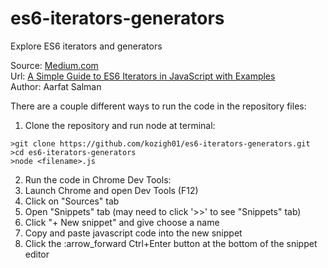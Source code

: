 # es6-iterators-generators
Explore ES6 iterators and generators

Source: [Medium.com](https://medium.com/)  
Url: [A Simple Guide to ES6 Iterators in JavaScript with Examples](https://codeburst.io/a-simple-guide-to-es6-iterators-in-javascript-with-examples-189d052c3d8e)  
Author: Aarfat Salman


There are a couple different ways to run the code in the repository files: 
1. Clone the repository and run node at terminal:
```
>git clone https://github.com/kozigh01/es6-iterators-generators.git
>cd es6-iterators-generators
>node <filename>.js
```
2. Run the code in Chrome Dev Tools:
  1. Launch Chrome and open Dev Tools (F12)
  2. Click on "Sources" tab
  3. Open "Snippets" tab (may need to click '>>' to see "Snippets" tab)
  4. Click "+ New snippet" and give choose a name
  5. Copy and paste javascript code into the new snippet
  6. Click the :arrow_forward Ctrl+Enter button at the bottom of the snippet editor
  
